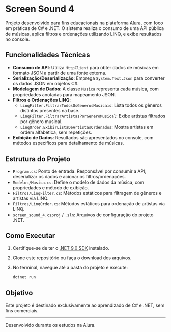 
# Screen Sound 4

Projeto desenvolvido para fins educacionais na plataforma [Alura](https://www.alura.com.br/), com foco em práticas de C# e .NET. O sistema realiza o consumo de uma API pública de músicas, aplica filtros e ordenações utilizando LINQ, e exibe resultados no console.

## Funcionalidades Técnicas

- **Consumo de API**: Utiliza `HttpClient` para obter dados de músicas em formato JSON a partir de uma fonte externa.
- **Serialização/Deserialização**: Emprega `System.Text.Json` para converter os dados JSON em objetos C#.
- **Modelagem de Dados**: A classe `Musica` representa cada música, com propriedades anotadas para mapeamento JSON.
- **Filtros e Ordenações LINQ**:
   - `LinqFilter.FiltrarTodosOsGenerosMusicais`: Lista todos os gêneros distintos presentes na base.
   - `LinqFilter.FiltrarArtistasPorGeneroMusical`: Exibe artistas filtrados por gênero musical.
   - `LinqOrder.ExibirListaDeArtistasOrdenados`: Mostra artistas em ordem alfabética, sem repetições.
- **Exibição de Dados**: Resultados são apresentados no console, com métodos específicos para detalhamento de músicas.

## Estrutura do Projeto

- `Program.cs`: Ponto de entrada. Responsável por consumir a API, deserializar os dados e acionar os filtros/ordenações.
- `Modelos/Musica.cs`: Define o modelo de dados da música, com propriedades e método de exibição.
- `Filtros/LinqFilter.cs`: Métodos estáticos para filtragem de gêneros e artistas via LINQ.
- `Filtros/LinqOrder.cs`: Métodos estáticos para ordenação de artistas via LINQ.
- `screen_sound_4.csproj` / `.sln`: Arquivos de configuração do projeto .NET.

## Como Executar

1. Certifique-se de ter o [.NET 9.0 SDK](https://dotnet.microsoft.com/download) instalado.
2. Clone este repositório ou faça o download dos arquivos.
3. No terminal, navegue até a pasta do projeto e execute:

    ```bash
    dotnet run
    ```

## Objetivo

Este projeto é destinado exclusivamente ao aprendizado de C# e .NET, sem fins comerciais.

---
Desenvolvido durante os estudos na Alura.
